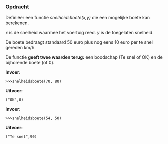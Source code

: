 ### Opdracht
Definiëer een functie *snelheidsboete(x,y)* die een mogelijke boete kan berekenen.

*x* is de snelheid waarmee het voertuig reed. *y* is de toegelaten snelheid.

De boete bedraagt standaard 50 euro plus nog eens 10 euro per te snel gereden km/h.

De functie **geeft twee waarden terug:** een boodschap (Te snel of OK) en de bijhorende boete (of 0).


**Invoer:**

    >>>snelheidsboete(70, 80)



**Uitvoer:**

    ("OK",0)

**Invoer:**

    >>>snelheidsboete(54, 50)



**Uitvoer:**

    ("Te snel",90)


